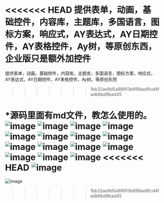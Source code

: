 <<<<<<< HEAD
提供表单，动画，基础控件，内容库，主题库，多国语言，图标方案，响应式，AY表达式，AY日期控件，AY表格控件，Ay树，等原创东西，企业版只是额外加控件
=======
提供表单，动画，基础控件，内容库，主题库，多国语言，图标方案，响应式，AY表达式，AY日期控件，AY表格控件，Ay树，等原创东西
>>>>>>> 1bb32ae9d5a98913b999ae8fcd4fadb6bd9bad45

*源码里面有md文件，教怎么使用的。
![image](https://user-images.githubusercontent.com/11953271/158342962-6e0aed06-544f-4f92-b4f2-37019fe10b94.png)
![image](https://user-images.githubusercontent.com/11953271/158342989-dda896d7-f8fa-4d3d-b43d-73a39b1a4ca5.png)
![image](https://user-images.githubusercontent.com/11953271/158343034-b23d8878-4b4a-4ee0-b159-4f40fd803eb5.png)
![image](https://user-images.githubusercontent.com/11953271/158343124-fce0a741-ebe4-4a33-b665-c7d703c354ec.png)
![image](https://user-images.githubusercontent.com/11953271/158343148-b0e74884-61bf-4b18-bf9f-19cbdab0094b.png)
![image](https://user-images.githubusercontent.com/11953271/158343167-4f7aaa1f-259c-49f7-bdc3-25a2401a95e6.png)
![image](https://user-images.githubusercontent.com/11953271/158343189-6e8d12ec-3c20-4cda-8700-2918590c0425.png)
![image](https://user-images.githubusercontent.com/11953271/158343220-d6b51d23-5aac-49e9-aa40-4163925c99a5.png)
![image](https://user-images.githubusercontent.com/11953271/158343240-10791355-49af-4453-837f-a305c444717a.png)
![image](https://user-images.githubusercontent.com/11953271/158343259-d7b61ae6-e191-4d97-b120-03c77247ff59.png)
![image](https://user-images.githubusercontent.com/11953271/158343321-af85c488-683a-4484-b2bc-bf83ea396d36.png)
![image](https://user-images.githubusercontent.com/11953271/158343407-6d4998f1-12ec-4b99-97e2-f2d04c0b4af4.png)
![image](https://user-images.githubusercontent.com/11953271/158343457-0417e539-df2e-425e-bd81-bbb82bf4bec8.png)
![image](https://user-images.githubusercontent.com/11953271/158343479-f763cc29-bff8-46d4-8556-09e7a5eb426f.png)
![image](https://user-images.githubusercontent.com/11953271/158343503-0b76135d-1502-4d8d-bcd3-bc2e4b9ae578.png)
<<<<<<< HEAD
![image](https://user-images.githubusercontent.com/11953271/158343576-fac315d3-bf0c-4e3f-8d89-8d3a1f0d4643.png)
=======
![image](https://user-images.githubusercontent.com/11953271/158343576-fac315d3-bf0c-4e3f-8d89-8d3a1f0d4643.png)
>>>>>>> 1bb32ae9d5a98913b999ae8fcd4fadb6bd9bad45
